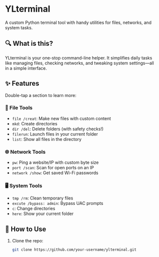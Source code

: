 # YLterminal  
A custom Python terminal tool with handy utilities for files, networks, and system tasks.  


## 🔍 What is this?  
YLterminal is your one-stop command-line helper. It simplifies daily tasks like managing files, checking networks, and tweaking system settings—all in a simple interface.  


## ✨ Features  
Double-tap a section to learn more:  

### 📂 File Tools  
- `file /creat`: Make new files with custom content  
- `mkd`: Create directories  
- `dir /del`: Delete folders (with safety checks!)  
- `filerun`: Launch files in your current folder  
- `list`: Show all files in the directory  

### 🌐 Network Tools  
- `pw`: Ping a website/IP with custom byte size  
- `port /scan`: Scan for open ports on an IP  
- `network /show`: Get saved Wi-Fi passwords  

### 🖥️ System Tools  
- `tmp /rm`: Clean temporary files  
- `excute /bypass: admin`: Bypass UAC prompts  
- `c`: Change directories  
- `here`: Show your current folder  


## 🚀 How to Use  
1. Clone the repo:  
   ```bash  
   git clone https://github.com/your-username/ylterminal.git  
